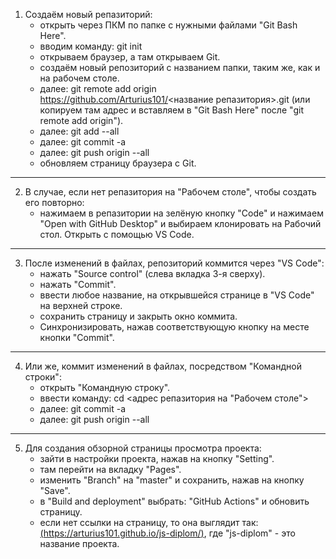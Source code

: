 1. Создаём новый репазиторий:
    - открыть через ПКМ по папке с нужными файлами "Git Bash Here".
    - вводим команду: git init
    - открываем браузер, а там открываем Git.
    - создаём новый репозиторий с названием папки, таким же, как и на рабочем столе.
    - далее: git remote add origin https://github.com/Arturius101/<название репазитория>.git (или копируем там адрес и вставляем в "Git Bash Here" после "git remote add origin").
    - далее: git add --all
    - далее: git commit -a
    - далее: git push origin --all
    - обновляем страницу браузера с Git.
_________________________________________

2. В случае, если нет репазитория на "Рабочем столе", чтобы создать его повторно:
    - нажимаем в репазитории на зелёную кнопку "Code" и нажимаем "Open with GitHub Desktop" и выбираем клонировать на Рабочий стол. Открыть с помощью VS Code.
_________________________________________

3. После изменений в файлах, репозиторий коммится через "VS Code":
    - нажать "Source control" (слева вкладка 3-я сверху).
    - нажать "Commit".
    - ввести любое название, на открывшейся странице в "VS Code" на верхней строке.
    - сохранить страницу и закрыть окно коммита.
    - Синхронизировать, нажав соответствующую кнопку на месте кнопки "Commit".
__________________________________________

4. Или же, коммит изменений в файлах, посредством "Командной строки":
    - открыть "Командную строку".
    - ввести команду: cd <адрес репазитория на "Рабочем столе">
    - далее: git commit -a
    - далее: git push origin --all
_________________________________________

5. Для создания обзорной страницы просмотра проекта:
    - зайти в настройки проекта, нажав на кнопку "Setting".
    - там перейти на вкладку "Pages".
    - изменить "Branch" на "master" и сохранить, нажав на кнопку "Save".
    - в "Build and deployment" выбрать: "GitHub Actions" и обновить страницу.
    - если нет ссылки на страницу, то она выглядит так: [(https://arturius101.github.io/js-diplom/)](https://arturius101.github.io/js-diplom/), где "js-diplom" - это название проекта.

